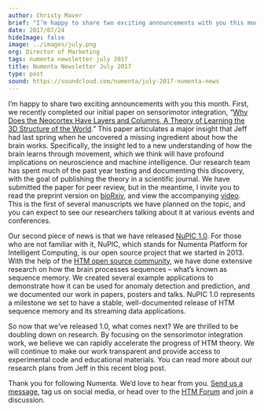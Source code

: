 ```yaml
---
author: Christy Maver
brief: "I’m happy to share two exciting announcements with you this month. First, we recently completed our initial paper on sensorimotor integration, “Why Does the Neocortex Have Layers and Columns, A Theory of Learning the 3D Structure of the World.”  This paper articulates a major insight that Jeff had last spring when he uncovered a missing ingredient about how the brain works."
date: 2017/07/24
hideImage: false
image: ../images/july.png
org: Director of Marketing
tags: numenta newsletter july 2017
title: Numenta Newsletter July 2017
type: post
sound: https://soundcloud.com/numenta/july-2017-numenta-news
---
```


I’m happy to share two exciting announcements with you this month. First, we recently completed our initial paper on sensorimotor integration, “[Why Does the Neocortex Have Layers and Columns, A Theory of Learning the 3D Structure of the World](http://www.biorxiv.org/content/early/2017/07/12/162263).”  This paper articulates a major insight that Jeff had last spring when he uncovered a missing ingredient about how the brain works.  Specifically, the insight led to a new understanding of how the brain learns through movement, which we think will have profound implications on neuroscience and machine intelligence. Our research team has spent much of the past year testing and documenting this discovery, with the goal of publishing the theory in a scientific journal. We have submitted the paper for peer review, but in the meantime, I invite you to read the preprint version on [bioRxiv](http://www.biorxiv.org/content/early/2017/07/12/162263), and view the accompanying [video](https://www.youtube.com/watch?v=fhnMUc36opI).  This is the first of several manuscripts we have planned on the topic, and you can expect to see our researchers talking about it at various events and conferences.

Our second piece of news is that we have released [NuPIC 1.0](https://pypi.python.org/pypi/nupic/1.0.0).  For those who are not familiar with it, NuPIC, which stands for Numenta Platform for Intelligent Computing, is our open source project that we started in 2013. With the help of the [HTM open source community](https://numenta.org/community/), we have done extensive research on how the brain processes sequences – what’s known as sequence memory.  We created several example applications to demonstrate how it can be used for anomaly detection and prediction, and we documented our work in papers, posters and talks.  NuPIC 1.0 represents a milestone we set to have a stable, well-documented release of HTM sequence memory and its streaming data applications.

So now that we’ve released 1.0, what comes next? We are thrilled to be doubling down on research.  By focusing on the sensorimotor integration work, we believe we can rapidly accelerate the progress of HTM theory.  We will continue to make our work transparent and provide access to experimental code and educational materials.  You can read more about our research plans from Jeff in this recent blog post.

Thank you for following Numenta. We’d love to hear from you.  [Send us a message](https://numenta.com/contact/), tag us on social media, or head over to the [HTM Forum](https://discourse.numenta.org/) and join a discussion.
